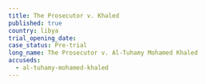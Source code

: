 ```yaml
---
title: The Prosecutor v. Khaled
published: true
country: libya
trial_opening_date:
case_status: Pre-trial
long_name: The Prosecutor v. Al-Tuhamy Mohamed Khaled
accuseds:
  - al-tuhamy-mohamed-khaled
---
```



